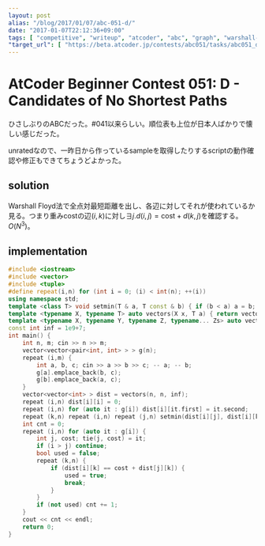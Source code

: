 ```yaml
---
layout: post
alias: "/blog/2017/01/07/abc-051-d/"
date: "2017-01-07T22:12:36+09:00"
tags: [ "competitive", "writeup", "atcoder", "abc", "graph", "warshall-floyd" ]
"target_url": [ "https://beta.atcoder.jp/contests/abc051/tasks/abc051_d" ]
---
```


# AtCoder Beginner Contest 051: D - Candidates of No Shortest Paths

ひさしぶりのABCだった。#041以来らしい。順位表も上位が日本人ばかりで懐しい感じだった。

unratedなので、一昨日から作っているsampleを取得したりするscriptの動作確認や修正もできてちょうどよかった。

## solution

Warshall Floyd法で全点対最短距離を出し、各辺に対してそれが使われているか見る。つまり重み$\mathrm{cost}$の辺$(i,k)$に対し$\exists j. d(i,j) = \mathrm{cost} + d(k,j)$を確認する。$O(N^3)$。

## implementation

``` c++
#include <iostream>
#include <vector>
#include <tuple>
#define repeat(i,n) for (int i = 0; (i) < int(n); ++(i))
using namespace std;
template <class T> void setmin(T & a, T const & b) { if (b < a) a = b; }
template <typename X, typename T> auto vectors(X x, T a) { return vector<T>(x, a); }
template <typename X, typename Y, typename Z, typename... Zs> auto vectors(X x, Y y, Z z, Zs... zs) { auto cont = vectors(y, z, zs...); return vector<decltype(cont)>(x, cont); }
const int inf = 1e9+7;
int main() {
    int n, m; cin >> n >> m;
    vector<vector<pair<int, int> > > g(n);
    repeat (i,m) {
        int a, b, c; cin >> a >> b >> c; -- a; -- b;
        g[a].emplace_back(b, c);
        g[b].emplace_back(a, c);
    }
    vector<vector<int> > dist = vectors(n, n, inf);
    repeat (i,n) dist[i][i] = 0;
    repeat (i,n) for (auto it : g[i]) dist[i][it.first] = it.second;
    repeat (k,n) repeat (i,n) repeat (j,n) setmin(dist[i][j], dist[i][k] + dist[k][j]); // warshall floyd
    int cnt = 0;
    repeat (i,n) for (auto it : g[i]) {
        int j, cost; tie(j, cost) = it;
        if (i > j) continue;
        bool used = false;
        repeat (k,n) {
            if (dist[i][k] == cost + dist[j][k]) {
                used = true;
                break;
            }
        }
        if (not used) cnt += 1;
    }
    cout << cnt << endl;
    return 0;
}
```
